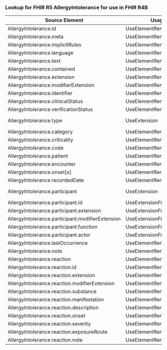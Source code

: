 ### Lookup for FHIR R5 AllergyIntolerance for use in FHIR R4B

| Source Element | Usage | Target |
| -------------- | ----- | ------ |
| AllergyIntolerance.id | UseElementRenamed | AllergyIntolerance.id |
| AllergyIntolerance.meta | UseElementRenamed | AllergyIntolerance.meta |
| AllergyIntolerance.implicitRules | UseElementRenamed | AllergyIntolerance.implicitRules |
| AllergyIntolerance.language | UseElementRenamed | AllergyIntolerance.language |
| AllergyIntolerance.text | UseElementRenamed | AllergyIntolerance.text |
| AllergyIntolerance.contained | UseElementRenamed | AllergyIntolerance.contained |
| AllergyIntolerance.extension | UseElementRenamed | AllergyIntolerance.extension |
| AllergyIntolerance.modifierExtension | UseElementRenamed | AllergyIntolerance.modifierExtension |
| AllergyIntolerance.identifier | UseElementRenamed | AllergyIntolerance.identifier |
| AllergyIntolerance.clinicalStatus | UseElementRenamed | AllergyIntolerance.clinicalStatus |
| AllergyIntolerance.verificationStatus | UseElementRenamed | AllergyIntolerance.verificationStatus |
| AllergyIntolerance.type | UseExtension | http://hl7.org/fhir/5.0/StructureDefinition/extension-AllergyIntolerance.type |
| AllergyIntolerance.category | UseElementRenamed | AllergyIntolerance.category |
| AllergyIntolerance.criticality | UseElementRenamed | AllergyIntolerance.criticality |
| AllergyIntolerance.code | UseElementRenamed | AllergyIntolerance.code |
| AllergyIntolerance.patient | UseElementRenamed | AllergyIntolerance.patient |
| AllergyIntolerance.encounter | UseElementRenamed | AllergyIntolerance.encounter |
| AllergyIntolerance.onset[x] | UseElementRenamed | AllergyIntolerance.onset[x] |
| AllergyIntolerance.recordedDate | UseElementRenamed | AllergyIntolerance.recordedDate |
| AllergyIntolerance.participant | UseExtension | http://hl7.org/fhir/5.0/StructureDefinition/extension-AllergyIntolerance.participant |
| AllergyIntolerance.participant.id | UseExtensionFromAncestor | - |
| AllergyIntolerance.participant.extension | UseExtensionFromAncestor | - |
| AllergyIntolerance.participant.modifierExtension | UseExtensionFromAncestor | - |
| AllergyIntolerance.participant.function | UseExtensionFromAncestor | - |
| AllergyIntolerance.participant.actor | UseExtensionFromAncestor | - |
| AllergyIntolerance.lastOccurrence | UseElementRenamed | AllergyIntolerance.lastOccurrence |
| AllergyIntolerance.note | UseElementRenamed | AllergyIntolerance.note |
| AllergyIntolerance.reaction | UseElementRenamed | AllergyIntolerance.reaction |
| AllergyIntolerance.reaction.id | UseElementRenamed | AllergyIntolerance.reaction.id |
| AllergyIntolerance.reaction.extension | UseElementRenamed | AllergyIntolerance.reaction.extension |
| AllergyIntolerance.reaction.modifierExtension | UseElementRenamed | AllergyIntolerance.reaction.modifierExtension |
| AllergyIntolerance.reaction.substance | UseElementRenamed | AllergyIntolerance.reaction.substance |
| AllergyIntolerance.reaction.manifestation | UseElementRenamed | AllergyIntolerance.reaction.manifestation |
| AllergyIntolerance.reaction.description | UseElementRenamed | AllergyIntolerance.reaction.description |
| AllergyIntolerance.reaction.onset | UseElementRenamed | AllergyIntolerance.reaction.onset |
| AllergyIntolerance.reaction.severity | UseElementRenamed | AllergyIntolerance.reaction.severity |
| AllergyIntolerance.reaction.exposureRoute | UseElementRenamed | AllergyIntolerance.reaction.exposureRoute |
| AllergyIntolerance.reaction.note | UseElementRenamed | AllergyIntolerance.reaction.note |
